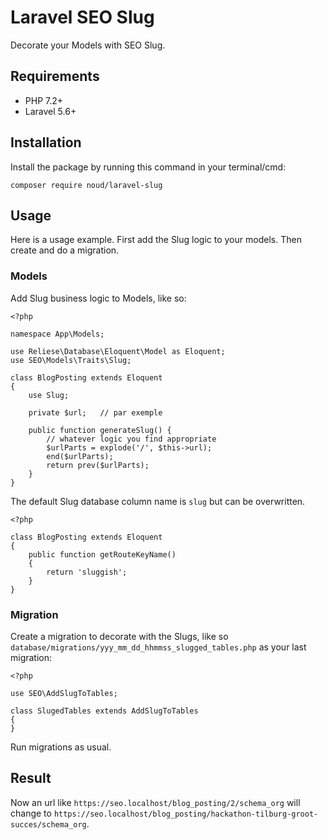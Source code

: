 # Laravel SEO Slug

Decorate your Models with SEO Slug.

## Requirements

* PHP 7.2+
* Laravel 5.6+

## Installation

Install the package by running this command in your terminal/cmd:
```
composer require noud/laravel-slug
```

## Usage

Here is a usage example. First add the Slug logic to your models. Then create and do a migration.

### Models

Add Slug business logic to Models, like so:

```
<?php

namespace App\Models;

use Reliese\Database\Eloquent\Model as Eloquent;
use SEO\Models\Traits\Slug;

class BlogPosting extends Eloquent
{
    use Slug;
    
    private $url;   // par exemple

    public function generateSlug() {
        // whatever logic you find appropriate
        $urlParts = explode('/', $this->url);
        end($urlParts);
        return prev($urlParts);
    }
}
```

The default Slug database column name is ```slug``` but can be overwritten.

```
<?php

class BlogPosting extends Eloquent
{
    public function getRouteKeyName()
    {
        return 'sluggish';
    }
}
```

### Migration

Create a migration to decorate with the Slugs, like so ```database/migrations/yyy_mm_dd_hhmmss_slugged_tables.php``` as your last migration:
```
<?php

use SEO\AddSlugToTables;

class SlugedTables extends AddSlugToTables
{  
}
```

Run migrations as usual.

## Result

Now an url like ```https://seo.localhost/blog_posting/2/schema_org``` will change to ```https://seo.localhost/blog_posting/hackathon-tilburg-groot-succes/schema_org```.